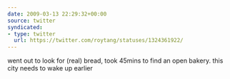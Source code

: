 ```yaml
---
date: 2009-03-13 22:29:32+00:00
source: twitter
syndicated:
- type: twitter
  url: https://twitter.com/roytang/statuses/1324361922/
---
```


went out to look for (real) bread, took 45mins to find an open bakery. this city needs to wake up earlier